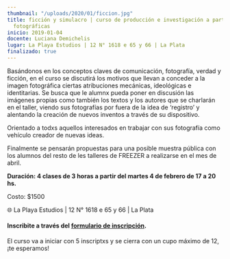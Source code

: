 ```yaml
---
thumbnail: "/uploads/2020/01/ficcion.jpg"
title: ficción y simulacro | curso de producción e investigación a partir de imágenes
  fotográficas
inicio: 2019-01-04
docente: Luciana Demichelis
lugar: La Playa Estudios | 12 N° 1618 e 65 y 66 | La Plata
finalizado: true
---
```


Basándonos en los conceptos claves de comunicación, fotografía, verdad y ficción, en el curso se discutirá los motivos que llevan a conceder a la imagen fotográfica ciertas atribuciones mecánicas, ideológicas e identitarias. Se busca que le alumnx pueda poner en discusión las imágenes propias como también los textos y los autores que se charlarán en el taller, viendo sus fotografías por fuera de la idea de ‘registro’ y alentando la creación de nuevos inventos a través de su dispositivo.

Orientado a todxs aquellos interesados en trabajar con sus fotografía como vehículo creador de nuevas ideas.

Finalmente se pensarán propuestas para una posible muestra pública con los alumnos del resto de les talleres de FREEZER a realizarse en el mes de abril.

**Duración: 4 clases de 3 horas a partir del martes 4 de febrero de 17 a 20 hs.**

Costo: $1500

🌐 La Playa Estudios | 12 N° 1618 e 65 y 66 | La Plata

#### **Inscribite a través del** [**formulario de inscripción**](https://forms.gle/gaTQHfExsLHRY4Rr8 "formulario de inscripción")**.**

El curso va a iniciar con 5 inscriptxs y se cierra con un cupo máximo de 12, ¡te esperamos!